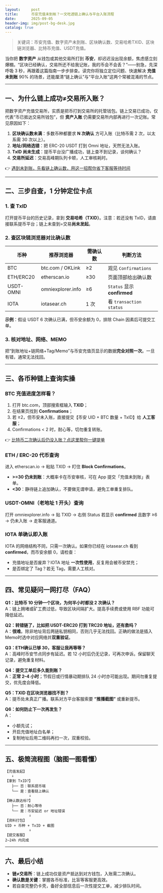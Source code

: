 ```yaml
---
layout:     post
title:      币安充值未到帐？一文吃透链上确认与平台入账流程
date:       2025-09-05
header-img: img/post-bg-desk.jpg
catalog: true
---
```


> 关键词：币安充值、数字资产未到账、区块确认数、交易哈希TXID、区块链浏览器、比特币充值、USDT充值。

当你把 **数字资产** 从钱包或其他交易所打到 **币安**，却迟迟没出现余额，焦虑感立刻爆棚。“区块已经确认，交易所还不给我记账，我的币会不会丢？”——别急，先深呼吸 3 秒，再跟着这篇指南一步步排查。读完你将独立定位问题、快速解决 **充值未到账** 90% 的场景，还能厘清“链上确认”与“平台入账”这两个常被混淆的节点。

---

## 一、为什么链上成功≠交易所入账？

把数字资产充值交易所，实质是把币打到交易所的托管钱包。链上交易已成功，仅代表“币已抵达交易所钱包”，但 **资产入账** 仍需要交易所内部再进行一次记账。常见原因如下：

1. **区块确认数未满**：多数币种都要求 **N 次确认** 方可入账（比特币需 2 次，以太系需 30 次以上）。
2. **地址/网络选错**：把 ERC-20 USDT 打到 Omni 地址，天然无法入账。
3. **TxID 尚未生成**：提币平台没广播成功，链上查不到记录，谈何确认？
4. **交易所延迟**：交易高峰期队列卡顿，人工审核耗时。

👉 [遇到未到账，先看链上确认数，用这一招帮你省下客服等待时间](https://okxdog.com/)

---

## 二、三步自查，1 分钟定位卡点

### 1. 查 TxID
打开提币平台的历史记录，拿到 **交易哈希（TXID）**。注意：若还没有 TxID，请直接联系提币平台；链上未查到=交易**尚未发起**。

### 2. 查区块链浏览器对比确认数
| 币种 | 推荐浏览器 | 需确认数 | 判断方法 |
| --- | --- | --- | --- |
| BTC | btc.com / OKLink | ≥2 | 观见 `Confirmations` |
| ETH/ERC20 | etherscan.io | ≥30 | 页面顶部给出确认数 |
| USDT-OMNI | omniexplorer.info | ≥6 | `Status` 显示 **confirmed** |
| IOTA | iotasear.ch | 1 次 | 看 `transaction status` |

**示例**：假设 USDT 6 次确认已满，但币安余额为 0，排除 Chain 因素后可提交工单。

### 3. 核对地址、网络、MEMO
把“到账地址+链网络+Tag/Memo”与币安充值页显示的数据**完全对照一次**。一旦有错，通常无法找回。

---

## 三、各币种链上查询实操

### BTC 充值进度怎样看？

1. 打开 btc.com，顶部搜索框输入 **TXID**；
2. 在结果页找到 **Confirmations**；
3. 若 ≥2，但币安未入账，直接提交【币安 UID + BTC 数量 + TxID】给 **人工客服**；
4. Confirmations < 2 时，耐心等，切勿重复转账。

👉 [比特币二次确认后仍没入账？点这里帮你一键提单](https://okxdog.com/)

### ETH / ERC-20 代币查询

进入 etherscan.io → 粘贴 TXID → 盯住 **Block Confirmations**。
- **>=30 仍未到账**：大概率卡在币安审核，可在 App 提交「充值未到账」表单。
- **<30**：静待链上追加确认，不要做无谓申请，避免工单重复排队。

### USDT-OMNI（老地址 1 开头）查询

打开 omniexplorer.info → 贴 TXID → 右侧 Status 若显示 **confirmed** 且数字 ≥6 → 仍未入账 → 走客服通道。

### IOTA 单确认即入账

IOTA 的网络结构不同，只需一次确认。如果你已经在 iotasear.ch 看到 **confirmed**，而币安余额 0，请检查：
- 充值地址是否废弃？IOTA 地址 **一次性使用**，反复用会被币安禁充；
- 是否绑定了 Tag？若无 Tag，需要人工核对。

---

## 四、常见疑问一网打尽（FAQ）

**Q1：比特币 10 分钟一个区块，为何半小时都没 2 次确认？**  
A：链上拥堵或矿工费过低，导致区块间隔扩大。提高手续费或使用 RBF 功能可降低延迟。

**Q2：转错链了，比如把 USDT-ERC20 打到 TRC20 地址，还有救吗？**  
A：**很难**。除非地址背后两链私钥相同，否则几乎无法找回。正确的做法是插入Memo时选中对应网络并**双重验证**。

**Q3：ETH确认已够 30，客服让我再等等？**  
A：高峰时币安节点同步有延迟。若 12 小时后仍无记录，可再次申诉。保留聊天记录，避免重复材料。

**Q4：提交工单后多久能到账？**  
A：**正常 2–4 小时**；节假日或行情暴动期排队 24 小时亦可能出现。期间勿重复提交，优先度会降低。

**Q5：TXID 在区块浏览器找不到？**  
A：提币处未真正广播。联系对方平台客服索要 **“推播截图”** 或重新提币。

**Q6：如何防止下一次再发生？**  
A：  
- 小额先试；  
- 开启充值地址白名单；  
- 复制地址后用二维码再扫一次，双重校验。

---

## 五、极简流程图（脑图一图看懂）

```text
【充值发起】
   ↓
【拿到 TxID?】
   ├── 否：联系提币端
   └── 是：查看链上确认
           ↓
【确认数达标?】
   ├── 否：耐心等待
   └── 是：币安延迟 or 地址错误
           ↓
【资料打包】
UID + 币种 + TxID + 截图
           ↓
【提交客服】
2–24h 内完成
```

---

## 六、最后小结

- **链≠交易所**：链上成功仅是资产抵达到对方钱包，入账需二次确认。  
- **确认数是关键**：掌握各币标准，比盲等客服更高效。  
- 若自查完整仍卡壳，备好全部信息后一次性提交工单，减少排队时间。